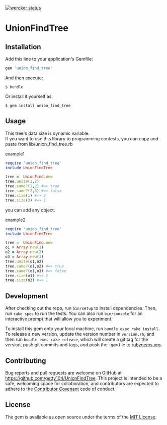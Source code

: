 [![wercker status](https://app.wercker.com/status/71ca0846f5e839b6841e1f44cf3cfb15/m/master "wercker status")](https://app.wercker.com/project/byKey/71ca0846f5e839b6841e1f44cf3cfb15)

# UnionFindTree

## Installation

Add this line to your application's Gemfile:

```ruby
gem 'union_find_tree'
```

And then execute:

    $ bundle

Or install it yourself as:

    $ gem install union_find_tree

## Usage
This tree's data size is dynamic variable.  
If you want to use this library to programming contests, you can copy and paste from lib/union_find_tree.rb

example1
```ruby
require 'union_find_tree'
include UnionFindTree

tree =  UnionFind.new
tree.unite(1,2)
tree.same?(1,2) #=> true
tree.same?(2,3) #=> false
tree.size(1) #=> 2
tree.size(3) #=> 1

```

you can add any object.

example2
```ruby
require 'union_find_tree'
include UnionFindTree

tree =  UnionFind.new
o1 = Array.new(1)
o2 = Array.new(2)
o3 = Array.new(3)
tree.unite(o1,o2)
tree.same?(o1,o2) #=> true
tree.same?(o1,o3) #=> false
tree.size(o1) #=> 2
tree.size(o3) #=> 1

```

 
## Development

After checking out the repo, run `bin/setup` to install dependencies. Then, run `rake spec` to run the tests. You can also run `bin/console` for an interactive prompt that will allow you to experiment.

To install this gem onto your local machine, run `bundle exec rake install`. To release a new version, update the version number in `version.rb`, and then run `bundle exec rake release`, which will create a git tag for the version, push git commits and tags, and push the `.gem` file to [rubygems.org](https://rubygems.org).

## Contributing

Bug reports and pull requests are welcome on GitHub at https://github.com/getty104/UnionFIndTree. This project is intended to be a safe, welcoming space for collaboration, and contributors are expected to adhere to the [Contributor Covenant](http://contributor-covenant.org) code of conduct.


## License

The gem is available as open source under the terms of the [MIT License](http://opensource.org/licenses/MIT).
